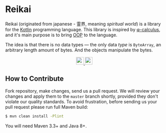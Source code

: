 # Reikai
Reikai (originated from japanese - 霊界, meaning *spiritual world*) is a library for the [Kotlin](https://kotlinlang.org/) programming language. This library is inspired by [φ-calculus](https://arxiv.org/abs/2111.13384), and it's main purpose is to bring [OOP](https://en.wikipedia.org/wiki/Object-oriented_programming) to the language.

The idea is that there is no data types — the only data *type* is `ByteArray`, an arbitrary length amount of bytes. And the objects manipulate the bytes. 

<p align="center">
  <a href="https://codecov.io/gh/kerelape/reikai"> 
    <img height="24px" src="https://codecov.io/gh/kerelape/reikai/branch/master/graph/badge.svg?token=3aMJnpv6fu"/> 
  </a>
  <a href="https://github.com/kerelape/reikai/actions/workflows/mvn.yml">
    <img height="24px" src="https://github.com/kerelape/reikai/actions/workflows/mvn.yml/badge.svg" />
  </a>
</p>

<!--
@todo #26 Add usages examples to the README. Show how to use this library in general cases.
-->

<!--
@todo #26 Explain the concept and describe what 'dataization' and why it's better than primitives
-->

<!--
@todo #26 Show inspiring examples of using this library in context of green threads, and compare to Threads
-->

## How to Contribute

Fork repository, make changes, send us a pull request.
We will review your changes and apply them to the `master` branch shortly,
provided they don't violate our quality standards. To avoid frustration,
before sending us your pull request please run full Maven build:

```bash
$ mvn clean install -Plint
```

You will need Maven 3.3+ and Java 8+.

